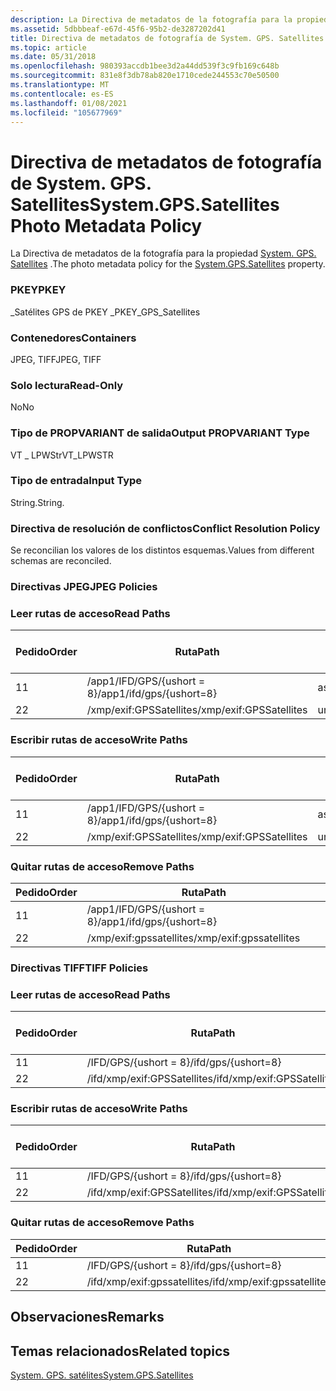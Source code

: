 ```yaml
---
description: La Directiva de metadatos de la fotografía para la propiedad System. GPS. Satellites.
ms.assetid: 5dbbbeaf-e67d-45f6-95b2-de3287202d41
title: Directiva de metadatos de fotografía de System. GPS. Satellites
ms.topic: article
ms.date: 05/31/2018
ms.openlocfilehash: 980393accdb1bee3d2a44dd539f3c9fb169c648b
ms.sourcegitcommit: 831e8f3db78ab820e1710cede244553c70e50500
ms.translationtype: MT
ms.contentlocale: es-ES
ms.lasthandoff: 01/08/2021
ms.locfileid: "105677969"
---
```

# <a name="systemgpssatellites-photo-metadata-policy"></a><span data-ttu-id="c8e63-103">Directiva de metadatos de fotografía de System. GPS. Satellites</span><span class="sxs-lookup"><span data-stu-id="c8e63-103">System.GPS.Satellites Photo Metadata Policy</span></span>

<span data-ttu-id="c8e63-104">La Directiva de metadatos de la fotografía para la propiedad [System. GPS. Satellites](../properties/props-system-gps-satellites.md) .</span><span class="sxs-lookup"><span data-stu-id="c8e63-104">The photo metadata policy for the [System.GPS.Satellites](../properties/props-system-gps-satellites.md) property.</span></span>

### <a name="pkey"></a><span data-ttu-id="c8e63-105">PKEY</span><span class="sxs-lookup"><span data-stu-id="c8e63-105">PKEY</span></span>

<span data-ttu-id="c8e63-106">\_Satélites GPS de PKEY \_</span><span class="sxs-lookup"><span data-stu-id="c8e63-106">PKEY\_GPS\_Satellites</span></span>

### <a name="containers"></a><span data-ttu-id="c8e63-107">Contenedores</span><span class="sxs-lookup"><span data-stu-id="c8e63-107">Containers</span></span>

<span data-ttu-id="c8e63-108">JPEG, TIFF</span><span class="sxs-lookup"><span data-stu-id="c8e63-108">JPEG, TIFF</span></span>

### <a name="read-only"></a><span data-ttu-id="c8e63-109">Solo lectura</span><span class="sxs-lookup"><span data-stu-id="c8e63-109">Read-Only</span></span>

<span data-ttu-id="c8e63-110">No</span><span class="sxs-lookup"><span data-stu-id="c8e63-110">No</span></span>

### <a name="output-propvariant-type"></a><span data-ttu-id="c8e63-111">Tipo de PROPVARIANT de salida</span><span class="sxs-lookup"><span data-stu-id="c8e63-111">Output PROPVARIANT Type</span></span>

<span data-ttu-id="c8e63-112">VT \_ LPWStr</span><span class="sxs-lookup"><span data-stu-id="c8e63-112">VT\_LPWSTR</span></span>

### <a name="input-type"></a><span data-ttu-id="c8e63-113">Tipo de entrada</span><span class="sxs-lookup"><span data-stu-id="c8e63-113">Input Type</span></span>

<span data-ttu-id="c8e63-114">String.</span><span class="sxs-lookup"><span data-stu-id="c8e63-114">String.</span></span>

### <a name="conflict-resolution-policy"></a><span data-ttu-id="c8e63-115">Directiva de resolución de conflictos</span><span class="sxs-lookup"><span data-stu-id="c8e63-115">Conflict Resolution Policy</span></span>

<span data-ttu-id="c8e63-116">Se reconcilian los valores de los distintos esquemas.</span><span class="sxs-lookup"><span data-stu-id="c8e63-116">Values from different schemas are reconciled.</span></span>

### <a name="jpeg-policies"></a><span data-ttu-id="c8e63-117">Directivas JPEG</span><span class="sxs-lookup"><span data-stu-id="c8e63-117">JPEG Policies</span></span>

### <a name="read-paths"></a><span data-ttu-id="c8e63-118">Leer rutas de acceso</span><span class="sxs-lookup"><span data-stu-id="c8e63-118">Read Paths</span></span>



| <span data-ttu-id="c8e63-119">Pedido</span><span class="sxs-lookup"><span data-stu-id="c8e63-119">Order</span></span> | <span data-ttu-id="c8e63-120">Ruta</span><span class="sxs-lookup"><span data-stu-id="c8e63-120">Path</span></span>                     | <span data-ttu-id="c8e63-121">Formato de disco</span><span class="sxs-lookup"><span data-stu-id="c8e63-121">Disk Format</span></span> |
|-------|--------------------------|-------------|
| <span data-ttu-id="c8e63-122">1</span><span class="sxs-lookup"><span data-stu-id="c8e63-122">1</span></span>     | <span data-ttu-id="c8e63-123">/app1/IFD/GPS/{ushort = 8}</span><span class="sxs-lookup"><span data-stu-id="c8e63-123">/app1/ifd/gps/{ushort=8}</span></span> | <span data-ttu-id="c8e63-124">ascii</span><span class="sxs-lookup"><span data-stu-id="c8e63-124">ascii</span></span>       |
| <span data-ttu-id="c8e63-125">2</span><span class="sxs-lookup"><span data-stu-id="c8e63-125">2</span></span>     | <span data-ttu-id="c8e63-126">/xmp/exif:GPSSatellites</span><span class="sxs-lookup"><span data-stu-id="c8e63-126">/xmp/exif:GPSSatellites</span></span>  | <span data-ttu-id="c8e63-127">unicode</span><span class="sxs-lookup"><span data-stu-id="c8e63-127">unicode</span></span>     |



 

### <a name="write-paths"></a><span data-ttu-id="c8e63-128">Escribir rutas de acceso</span><span class="sxs-lookup"><span data-stu-id="c8e63-128">Write Paths</span></span>



| <span data-ttu-id="c8e63-129">Pedido</span><span class="sxs-lookup"><span data-stu-id="c8e63-129">Order</span></span> | <span data-ttu-id="c8e63-130">Ruta</span><span class="sxs-lookup"><span data-stu-id="c8e63-130">Path</span></span>                     | <span data-ttu-id="c8e63-131">Formato de disco</span><span class="sxs-lookup"><span data-stu-id="c8e63-131">Disk Format</span></span> |
|-------|--------------------------|-------------|
| <span data-ttu-id="c8e63-132">1</span><span class="sxs-lookup"><span data-stu-id="c8e63-132">1</span></span>     | <span data-ttu-id="c8e63-133">/app1/IFD/GPS/{ushort = 8}</span><span class="sxs-lookup"><span data-stu-id="c8e63-133">/app1/ifd/gps/{ushort=8}</span></span> | <span data-ttu-id="c8e63-134">ascii</span><span class="sxs-lookup"><span data-stu-id="c8e63-134">ascii</span></span>       |
| <span data-ttu-id="c8e63-135">2</span><span class="sxs-lookup"><span data-stu-id="c8e63-135">2</span></span>     | <span data-ttu-id="c8e63-136">/xmp/exif:GPSSatellites</span><span class="sxs-lookup"><span data-stu-id="c8e63-136">/xmp/exif:GPSSatellites</span></span>  | <span data-ttu-id="c8e63-137">unicode</span><span class="sxs-lookup"><span data-stu-id="c8e63-137">unicode</span></span>     |



 

### <a name="remove-paths"></a><span data-ttu-id="c8e63-138">Quitar rutas de acceso</span><span class="sxs-lookup"><span data-stu-id="c8e63-138">Remove Paths</span></span>



| <span data-ttu-id="c8e63-139">Pedido</span><span class="sxs-lookup"><span data-stu-id="c8e63-139">Order</span></span> | <span data-ttu-id="c8e63-140">Ruta</span><span class="sxs-lookup"><span data-stu-id="c8e63-140">Path</span></span>                     |
|-------|--------------------------|
| <span data-ttu-id="c8e63-141">1</span><span class="sxs-lookup"><span data-stu-id="c8e63-141">1</span></span>     | <span data-ttu-id="c8e63-142">/app1/IFD/GPS/{ushort = 8}</span><span class="sxs-lookup"><span data-stu-id="c8e63-142">/app1/ifd/gps/{ushort=8}</span></span> |
| <span data-ttu-id="c8e63-143">2</span><span class="sxs-lookup"><span data-stu-id="c8e63-143">2</span></span>     | <span data-ttu-id="c8e63-144">/xmp/exif:gpssatellites</span><span class="sxs-lookup"><span data-stu-id="c8e63-144">/xmp/exif:gpssatellites</span></span>  |



 

### <a name="tiff-policies"></a><span data-ttu-id="c8e63-145">Directivas TIFF</span><span class="sxs-lookup"><span data-stu-id="c8e63-145">TIFF Policies</span></span>

### <a name="read-paths"></a><span data-ttu-id="c8e63-146">Leer rutas de acceso</span><span class="sxs-lookup"><span data-stu-id="c8e63-146">Read Paths</span></span>



| <span data-ttu-id="c8e63-147">Pedido</span><span class="sxs-lookup"><span data-stu-id="c8e63-147">Order</span></span> | <span data-ttu-id="c8e63-148">Ruta</span><span class="sxs-lookup"><span data-stu-id="c8e63-148">Path</span></span>                        | <span data-ttu-id="c8e63-149">Formato de disco</span><span class="sxs-lookup"><span data-stu-id="c8e63-149">Disk Format</span></span> |
|-------|-----------------------------|-------------|
| <span data-ttu-id="c8e63-150">1</span><span class="sxs-lookup"><span data-stu-id="c8e63-150">1</span></span>     | <span data-ttu-id="c8e63-151">/IFD/GPS/{ushort = 8}</span><span class="sxs-lookup"><span data-stu-id="c8e63-151">/ifd/gps/{ushort=8}</span></span>         | <span data-ttu-id="c8e63-152">ascii</span><span class="sxs-lookup"><span data-stu-id="c8e63-152">ascii</span></span>       |
| <span data-ttu-id="c8e63-153">2</span><span class="sxs-lookup"><span data-stu-id="c8e63-153">2</span></span>     | <span data-ttu-id="c8e63-154">/ifd/xmp/exif:GPSSatellites</span><span class="sxs-lookup"><span data-stu-id="c8e63-154">/ifd/xmp/exif:GPSSatellites</span></span> | <span data-ttu-id="c8e63-155">unicode</span><span class="sxs-lookup"><span data-stu-id="c8e63-155">unicode</span></span>     |



 

### <a name="write-paths"></a><span data-ttu-id="c8e63-156">Escribir rutas de acceso</span><span class="sxs-lookup"><span data-stu-id="c8e63-156">Write Paths</span></span>



| <span data-ttu-id="c8e63-157">Pedido</span><span class="sxs-lookup"><span data-stu-id="c8e63-157">Order</span></span> | <span data-ttu-id="c8e63-158">Ruta</span><span class="sxs-lookup"><span data-stu-id="c8e63-158">Path</span></span>                        | <span data-ttu-id="c8e63-159">Formato de disco</span><span class="sxs-lookup"><span data-stu-id="c8e63-159">Disk Format</span></span> |
|-------|-----------------------------|-------------|
| <span data-ttu-id="c8e63-160">1</span><span class="sxs-lookup"><span data-stu-id="c8e63-160">1</span></span>     | <span data-ttu-id="c8e63-161">/IFD/GPS/{ushort = 8}</span><span class="sxs-lookup"><span data-stu-id="c8e63-161">/ifd/gps/{ushort=8}</span></span>         | <span data-ttu-id="c8e63-162">ascii</span><span class="sxs-lookup"><span data-stu-id="c8e63-162">ascii</span></span>       |
| <span data-ttu-id="c8e63-163">2</span><span class="sxs-lookup"><span data-stu-id="c8e63-163">2</span></span>     | <span data-ttu-id="c8e63-164">/ifd/xmp/exif:GPSSatellites</span><span class="sxs-lookup"><span data-stu-id="c8e63-164">/ifd/xmp/exif:GPSSatellites</span></span> | <span data-ttu-id="c8e63-165">unicode</span><span class="sxs-lookup"><span data-stu-id="c8e63-165">unicode</span></span>     |



 

### <a name="remove-paths"></a><span data-ttu-id="c8e63-166">Quitar rutas de acceso</span><span class="sxs-lookup"><span data-stu-id="c8e63-166">Remove Paths</span></span>



| <span data-ttu-id="c8e63-167">Pedido</span><span class="sxs-lookup"><span data-stu-id="c8e63-167">Order</span></span> | <span data-ttu-id="c8e63-168">Ruta</span><span class="sxs-lookup"><span data-stu-id="c8e63-168">Path</span></span>                        |
|-------|-----------------------------|
| <span data-ttu-id="c8e63-169">1</span><span class="sxs-lookup"><span data-stu-id="c8e63-169">1</span></span>     | <span data-ttu-id="c8e63-170">/IFD/GPS/{ushort = 8}</span><span class="sxs-lookup"><span data-stu-id="c8e63-170">/ifd/gps/{ushort=8}</span></span>         |
| <span data-ttu-id="c8e63-171">2</span><span class="sxs-lookup"><span data-stu-id="c8e63-171">2</span></span>     | <span data-ttu-id="c8e63-172">/ifd/xmp/exif:gpssatellites</span><span class="sxs-lookup"><span data-stu-id="c8e63-172">/ifd/xmp/exif:gpssatellites</span></span> |



 

## <a name="remarks"></a><span data-ttu-id="c8e63-173">Observaciones</span><span class="sxs-lookup"><span data-stu-id="c8e63-173">Remarks</span></span>

## <a name="related-topics"></a><span data-ttu-id="c8e63-174">Temas relacionados</span><span class="sxs-lookup"><span data-stu-id="c8e63-174">Related topics</span></span>

<dl> <dt>

[<span data-ttu-id="c8e63-175">System. GPS. satélites</span><span class="sxs-lookup"><span data-stu-id="c8e63-175">System.GPS.Satellites</span></span>](../properties/props-system-gps-satellites.md)
</dt> </dl>

 

 
